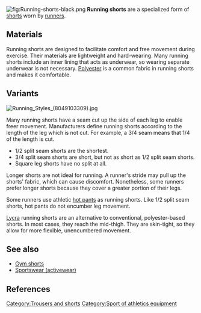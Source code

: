 ![](Running-shorts-black.png "fig:Running-shorts-black.png") **Running
shorts** are a specialized form of [shorts](shorts "wikilink") worn by
[runners](Running "wikilink").

## Materials

Running shorts are designed to facilitate comfort and free movement
during exercise. Their materials are lightweight and hard-wearing. Many
running shorts include an inner lining that acts as underwear, so
wearing separate underwear is not necessary.
[Polyester](Polyester "wikilink") is a common fabric in running shorts
and makes it comfortable.

## Variants

![](Running_Styles_(8049103309).jpg "Running_Styles_(8049103309).jpg")

Many running shorts have a seam cut up the side of each leg to enable
freer movement. Manufacturers define running shorts according to the
length of the leg which is not cut. For example, a 3/4 seam means that
1/4 of the length is cut.

-   1/2 split seam shorts are the shortest.
-   3/4 split seam shorts are short, but not as short as 1/2 split seam
    shorts.
-   Square leg shorts have no split at all.

Longer shorts are not ideal for running. A runner's stride may pull up
the shorts' fabric, which can cause discomfort. Nonetheless, some
runners prefer longer shorts because they cover a greater portion of
their legs.

Some runners use athletic [hot pants](hot_pants "wikilink") as running
shorts. Like 1/2 split seam shorts, hot pants do not encumber leg
movement.

[Lycra](Lycra "wikilink") running shorts are an alternative to
conventional, polyester-based shorts. In most cases, they reach the
mid-thigh. They are skin-tight, so they allow for more flexible,
unencumbered movement.

## See also

-   [Gym shorts](Gym_shorts "wikilink")
-   [Sportswear (activewear)](Sportswear_(activewear) "wikilink")

## References

[Category:Trousers and shorts](Category:Trousers_and_shorts "wikilink")
[Category:Sport of athletics
equipment](Category:Sport_of_athletics_equipment "wikilink")